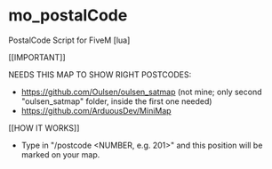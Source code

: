 # mo_postalCode
PostalCode Script for FiveM [lua]

[[IMPORTANT]]

NEEDS THIS MAP TO SHOW RIGHT POSTCODES: 
- https://github.com/Oulsen/oulsen_satmap (not mine; only second "oulsen_satmap" folder, inside the first one needed)
- https://github.com/ArduousDev/MiniMap

[[HOW IT WORKS]]
- Type in "/postcode <NUMBER, e.g. 201>" and this position will be marked on your map.

